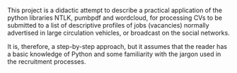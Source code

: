 This project is a didactic attempt to describe a practical application of the python libraries NTLK, pumbpdf and wordcloud, for processing CVs to be submitted to a list of descriptive profiles of jobs (vacancies) normally advertised in large circulation vehicles, or broadcast on the social networks.

It is, therefore, a step-by-step approach, but it assumes that the reader has a basic knowledge of Python and some familiarity with the jargon used in the recruitment processes.
